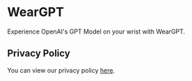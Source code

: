 # WearGPT
Experience OpenAI's GPT Model on your wrist with WearGPT.

## Privacy Policy
You can view our privacy policy [here](https://github.com/AnujMutha/WearGPT/main/privacy_policy.md).

